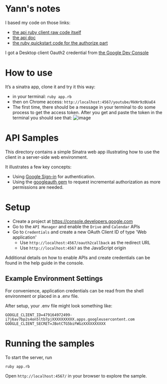 # Yann's notes

I based my code on those links:
- [the api ruby client raw code itself](https://github.com/googleapis/google-api-ruby-client/blob/master/google-api-client/generated/google/apis/youtube_v3/service.rb)
- [the api doc](https://developers.google.com/youtube/v3/docs/captions/download)
- [the ruby quickstart code for the authorize part](https://developers.google.com/youtube/v3/quickstart/ruby)

I got a Desktop client Oauth2 credential from [the Google Dev Console](https://console.cloud.google.com/apis/credentials?project=test-api-1553671520706)

# How to use

It’s a sinatra app, clone it and try it this way:
- in your terminal:  `ruby app.rb`
- then on Chrome access: `http://localhost:4567/youtube/RkNr9zBUaE4`
- The first time, there should be a message in your terminal to do some process to get the access token. After you get and paste the token in the terminal you should see that:
![image](https://user-images.githubusercontent.com/26819547/185024295-f980e79e-21f5-43b6-a040-c4be1b7322ff.png)


# API Samples

This directory contains a simple Sinatra web app illustrating how to use the client
in a server-side web environment.

It illustrates a few key concepts:

* Using [Google Sign-in](https://developers.google.com/identity) for authentication.
* Using the [googleauth gem](https://github.com/google/google-auth-library-ruby) to
  request incremental authorization as more permissions are needed.

# Setup

* Create a project at https://console.developers.google.com
* Go to the `API Manager` and enable the `Drive` and `Calendar` APIs
* Go to `Credentials` and create a new OAuth Client ID of type 'Web application'
    * Use `http://localhost:4567/oauth2callback` as the redirect URL
    * Use `http://localhost:4567` as the JavaScript origin

Additional details on how to enable APIs and create credentials can be
found in the help guide in the console.

## Example Environment Settings

For convenience, application credentials can be read from the shell environment
or placed in a .env file.

After setup, your .env file might look something like:

```
GOOGLE_CLIENT_ID=479164972499-i7j6av7bp2s4on5ltb7pjXXXXXXXXXX.apps.googleusercontent.com
GOOGLE_CLIENT_SECRET=JBotCTG5biFWGzXXXXXXXXXX
```

# Running the samples

To start the server, run

```
ruby app.rb
```

Open `http://localhost:4567/` in your browser to explore the sample.

